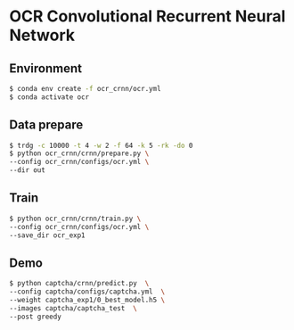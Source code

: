 # OCR Convolutional Recurrent Neural Network

## Environment
```bash
$ conda env create -f ocr_crnn/ocr.yml
$ conda activate ocr
```

## Data prepare
```bash
$ trdg -c 10000 -t 4 -w 2 -f 64 -k 5 -rk -do 0
$ python ocr_crnn/crnn/prepare.py \
--config ocr_crnn/configs/ocr.yml \
--dir out
```

## Train
```bash
$ python ocr_crnn/crnn/train.py \
--config ocr_crnn/configs/ocr.yml \
--save_dir ocr_exp1
```

## Demo
```bash
$ python captcha/crnn/predict.py  \
--config captcha/configs/captcha.yml  \
--weight captcha_exp1/0_best_model.h5 \
--images captcha/captcha_test  \
--post greedy
```
